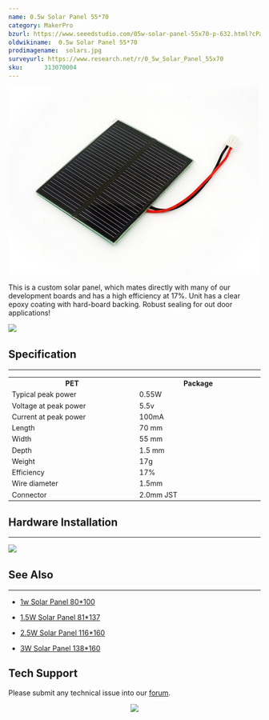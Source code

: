 ```yaml
---
name: 0.5w Solar Panel 55*70
category: MakerPro
bzurl: https://www.seeedstudio.com/05w-solar-panel-55x70-p-632.html?cPath=155
oldwikiname:  0.5w Solar Panel 55*70
prodimagename:  solars.jpg
surveyurl: https://www.research.net/r/0_5w_Solar_Panel_55x70
sku:      313070004
---
```

![](https://raw.githubusercontent.com/SeeedDocument/0.5w_Solar_Panel_55x70/master/img/solars.jpg)

This is a custom solar panel, which mates directly with many of our development boards and has a high efficiency at 17%. Unit has a clear epoxy coating with hard-board backing. Robust sealing for out door applications!

[![](https://files.seeedstudio.com/wiki/Seeed-WiKi/docs/images/300px-Get_One_Now_Banner-ragular.png)](https://www.seeedstudio.com/0-5W-Solar-Panel-55x70-p-632.html)

##   Specification
---
<table>
<tr>
<th> PET
</th>
<th> Package
</th></tr>
<tr>
<td width="400px"> Typical peak power
</td>
<td width="400px"> 0.55W
</td></tr>
<tr>
<td> Voltage at peak power
</td>
<td> 5.5v
</td></tr>
<tr>
<td>Current at peak power
</td>
<td>100mA
</td></tr>
<tr>
<td>Length
</td>
<td>70 mm
</td></tr>
<tr>
<td>Width
</td>
<td>55 mm
</td></tr>
<tr>
<td>Depth
</td>
<td>1.5 mm
</td></tr>
<tr>
<td>Weight
</td>
<td>17g
</td></tr>
<tr>
<td>Efficiency
</td>
<td>17%
</td></tr>
<tr>
<td>Wire diameter
</td>
<td>1.5mm
</td></tr>
<tr>
<td>Connector
</td>
<td>2.0mm JST
</td></tr></table>

##   Hardware Installation
---
![](https://files.seeedstudio.com/wiki/0.5w_Solar_Panel_55x70/img/0.5wsolarpanel.JPG)


##  See Also
---
*   [1w Solar Panel 80*100](/1w_Solar_Panel_80x100 "1w Solar Panel 80*100")

*   [1.5W Solar Panel 81*137](/1.5W_Solar_Panel_81x137 "1.5W Solar Panel 81*137")

*   [2.5W Solar Panel 116*160](/2.5W_Solar_Panel_116x160 "2.5W Solar Panel 116*160")

*   [3W Solar Panel 138*160](/3W_Solar_Panel_138x160 "3W Solar Panel 138*160")

## Tech Support
Please submit any technical issue into our [forum](http://forum.seeedstudio.com/). <br /><p style="text-align:center"><a href="https://www.seeedstudio.com/act-4.html?utm_source=wiki&utm_medium=wikibanner&utm_campaign=newproducts" target="_blank"><img src="https://files.seeedstudio.com/wiki/Wiki_Banner/new_product.jpg" /></a></p>
